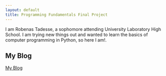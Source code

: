 ```yaml
---
layout: default
title: Programming Fundamentals Final Project
---
```




I am Robenas Tadesse, a sophomore attending University Laboratory High School. I am trying new things out and wanted to learn the basics of computer programming in Python, so here I am!.

## My Blog

[My Blog](blog.html)

